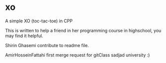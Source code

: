 # xo
A simple XO (toc-tac-toe) in CPP

This is written to help a friend in her programming course in highschool, you may find it helpful.

Shirin Ghasemi contribute to readme file.

AmirHosseinFattahi first merge request for gitClass sadjad university :)
